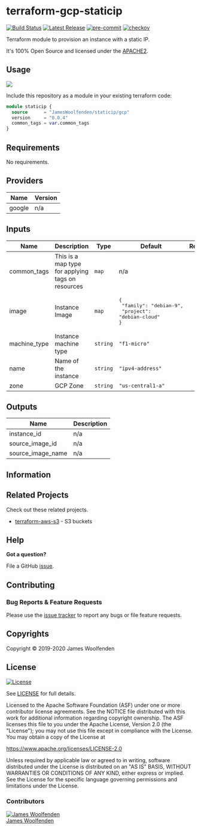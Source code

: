 # terraform-gcp-staticip

[![Build Status](https://github.com/JamesWoolfenden/terraform-gcp-staticip/workflows/Verify%20and%20Bump/badge.svg?branch=master)](https://github.com/JamesWoolfenden/terraform-gcp-staticip)
[![Latest Release](https://img.shields.io/github/release/JamesWoolfenden/terraform-gcp-staticip.svg)](https://github.com/JamesWoolfenden/terraform-gcp-staticip/releases/latest)
[![pre-commit](https://img.shields.io/badge/pre--commit-enabled-brightgreen?logo=pre-commit&logoColor=white)](https://github.com/pre-commit/pre-commit)
[![checkov](https://img.shields.io/badge/checkov-verified-brightgreen)](https://www.checkov.io/)

Terraform module to provision an instance with a static IP.

It's 100% Open Source and licensed under the [APACHE2](LICENSE).

## Usage

<img src="https://raw.githubusercontent.com/gist/JamesWoolfenden/b6c8f34576bf74cc1bc505eaf20ed519/raw/bd6e3a650c17f2d4d359af4adce763a600b7754a/terraform-gcp-staticip.svg?sanitize=true">

Include this repository as a module in your existing terraform code:

```terraform
module staticip {
  source      = "JamesWoolfenden/staticip/gcp"
  version     = "0.0.4"
  common_tags = var.common_tags
}
```

<!-- BEGINNING OF PRE-COMMIT-TERRAFORM DOCS HOOK -->
## Requirements

No requirements.

## Providers

| Name | Version |
|------|---------|
| google | n/a |

## Inputs

| Name | Description | Type | Default | Required |
|------|-------------|------|---------|:--------:|
| common\_tags | This is a map type for applying tags on resources | `map` | n/a | yes |
| image | Instance Image | `map` | <pre>{<br>  "family": "debian-9",<br>  "project": "debian-cloud"<br>}</pre> | no |
| machine\_type | Instance machine type | `string` | `"f1-micro"` | no |
| name | Name of the instance | `string` | `"ipv4-address"` | no |
| zone | GCP Zone | `string` | `"us-central1-a"` | no |

## Outputs

| Name | Description |
|------|-------------|
| instance\_id | n/a |
| source\_image\_id | n/a |
| source\_image\_name | n/a |

<!-- END OF PRE-COMMIT-TERRAFORM DOCS HOOK -->

## Information

## Related Projects

Check out these related projects.

- [terraform-aws-s3](https://github.com/jameswoolfenden/terraform-aws-s3) - S3 buckets

## Help

**Got a question?**

File a GitHub [issue](https://github.com/JamesWoolfenden/terraform-gcp-staticip/issues).

## Contributing

### Bug Reports & Feature Requests

Please use the [issue tracker](https://github.com/JamesWoolfenden/terraform-gcp-staticip/issues) to report any bugs or file feature requests.

## Copyrights

Copyright © 2019-2020 James Woolfenden

## License

[![License](https://img.shields.io/badge/License-Apache%202.0-blue.svg)](https://opensource.org/licenses/Apache-2.0)

See [LICENSE](LICENSE) for full details.

Licensed to the Apache Software Foundation (ASF) under one
or more contributor license agreements. See the NOTICE file
distributed with this work for additional information
regarding copyright ownership. The ASF licenses this file
to you under the Apache License, Version 2.0 (the
"License"); you may not use this file except in compliance
with the License. You may obtain a copy of the License at

<https://www.apache.org/licenses/LICENSE-2.0>

Unless required by applicable law or agreed to in writing,
software distributed under the License is distributed on an
"AS IS" BASIS, WITHOUT WARRANTIES OR CONDITIONS OF ANY
KIND, either express or implied. See the License for the
specific language governing permissions and limitations
under the License.

### Contributors

[![James Woolfenden][jameswoolfenden_avatar]][jameswoolfenden_homepage]<br/>[James Woolfenden][jameswoolfenden_homepage]

[jameswoolfenden_homepage]: https://github.com/jameswoolfenden
[jameswoolfenden_avatar]: https://github.com/jameswoolfenden.png?size=150
[github]: https://github.com/jameswoolfenden
[linkedin]: https://www.linkedin.com/in/jameswoolfenden/
[twitter]: https://twitter.com/JimWoolfenden
[share_twitter]: https://twitter.com/intent/tweet/?text=terraform-gcp-staticip&url=https://github.com/JamesWoolfenden/terraform-gcp-staticip
[share_linkedin]: https://www.linkedin.com/shareArticle?mini=true&title=terraform-gcp-staticip&url=https://github.com/JamesWoolfenden/terraform-gcp-staticip
[share_reddit]: https://reddit.com/submit/?url=https://github.com/JamesWoolfenden/terraform-gcp-staticip
[share_facebook]: https://facebook.com/sharer/sharer.php?u=https://github.com/JamesWoolfenden/terraform-gcp-staticip
[share_email]: mailto:?subject=terraform-gcp-staticip&body=https://github.com/JamesWoolfenden/terraform-gcp-staticip

